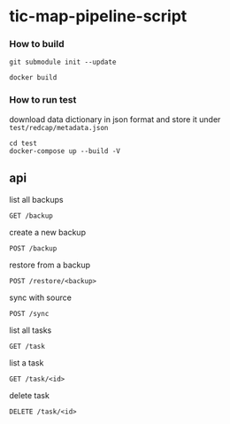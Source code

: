 # tic-map-pipeline-script

### How to build ###

```
git submodule init --update
```

```
docker build
```



### How to run test ###

download data dictionary in json format and store it under `test/redcap/metadata.json`

```
cd test
docker-compose up --build -V
```
## api

list all backups
```
GET /backup
```

create a new backup
```
POST /backup
```

restore from a backup
```
POST /restore/<backup>
```

sync with source
```
POST /sync
```

list all tasks
```
GET /task
```

list a task
```
GET /task/<id>
```

delete task
```
DELETE /task/<id>
```
